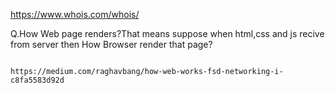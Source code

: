 https://www.whois.com/whois/

Q.How Web page renders?That means suppose when html,css and js recive from server then How Browser render that page?

```

https://medium.com/raghavbang/how-web-works-fsd-networking-i-c8fa5583d92d


```
